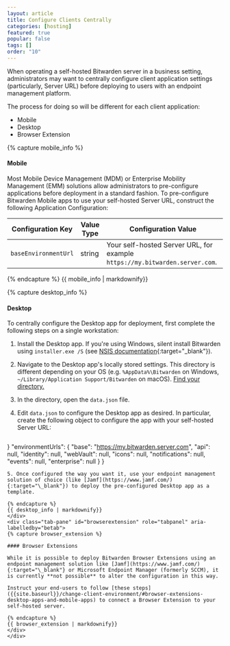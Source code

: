 ```yaml
---
layout: article
title: Configure Clients Centrally
categories: [hosting]
featured: true
popular: false
tags: []
order: "10"
---
```


When operating a self-hosted Bitwarden server in a business setting, administrators may want to centrally configure client application settings (particularly, Server URL) before deploying to users with an endpoint management platform.

The process for doing so will be different for each client application:

<ul class="nav nav-tabs" id="myTab" role="tablist">
  <li class="nav-item" role="presentation">
    <a class="nav-link active" id="mobtab" data-target="#mobile" role="tab" aria-controls="mobile" aria-selected="false">Mobile</a>
  </li>
  <li class="nav-item" role="presentation">
    <a class="nav-link" id="desktab" data-target="#desktop" role="tab" aria-controls="desktop" aria-selected="false">Desktop</a>
  </li>
  <li class="nav-item" role="presentation">
    <a class="nav-link" id="betab" data-target="#browserextension" role="tab" aria-controls="browserextension" aria-selected="false">Browser Extension</a>
  </li>
</ul>
<div class="tab-content" id="clientsContent">
  <div class="tab-pane show active" id="mobile" role="tabpanel" aria-labelledby="mobtab">
{% capture mobile_info %}

#### Mobile

Most Mobile Device Management (MDM) or Enterprise Mobility Management (EMM) solutions allow administrators to pre-configure applications before deployment in a standard fashion. To pre-configure Bitwarden Mobile apps to use your self-hosted Server URL, construct the following Application Configuration:

|Configuration Key|Value Type|Configuration Value|
|-----------------|----------|-------------------|
|`baseEnvironmentUrl`|string|Your self-hosted Server URL, for example `https://my.bitwarden.server.com`.|

{% endcapture %}
{{ mobile_info | markdownify}}
  </div>
  <div class="tab-pane" id="desktop" role="tabpanel" aria-labelledby="desktab">
{% capture desktop_info %}

#### Desktop

To centrally configure the  Desktop app for deployment, first complete the following steps on a single workstation:

1. Install the Desktop app. If you're using Windows, silent install Bitwarden using `installer.exe /S` (see [NSIS documentation](https://nsis.sourceforge.io/Docs/Chapter4.html#silent){:target="\_blank"}).
2. Navigate to the Desktop app's locally stored settings. This directory is different depending on your OS (e.g. `%AppData%\Bitwarden` on Windows, `~/Library/Application Support/Bitwarden` on macOS). [Find your directory.]({{site.baseurl}}/data-storage/)
3. In the directory, open the `data.json` file.
4. Edit `data.json` to configure the Desktop app as desired. In particular, create the following object to configure the app with your self-hosted Server URL:

   ```
 }
    "environmentUrls": {
 		     "base": "https://my.bitwarden.server.com",
 		     "api": null,
 		     "identity": null,
 		     "webVault": null,
 		     "icons": null,
 		     "notifications": null,
 		     "events": null,
 		     "enterprise": null
 	  }
}
   ```
5. Once configured the way you want it, use your endpoint management solution of choice (like [Jamf](https://www.jamf.com/){:target="\_blank"}) to deploy the pre-configured Desktop app as a template.

{% endcapture %}
{{ desktop_info | markdownify}}
  </div>
  <div class="tab-pane" id="browserextension" role="tabpanel" aria-labelledby="betab">
{% capture browser_extension %}

#### Browser Extensions

While it is possible to deploy Bitwarden Browser Extensions using an endpoint management solution like [Jamf](https://www.jamf.com/){:target="\_blank"} or Microsoft Endpoint Manager (formerly SCCM), it is currently **not possible** to alter the configuration in this way.

Instruct your end-users to follow [these steps]({{site.baseurl}}/change-client-environment/#browser-extensions-desktop-apps-and-mobile-apps) to connect a Browser Extension to your self-hosted server.

{% endcapture %}
{{ browser_extension | markdownify}}
  </div>
</div>

